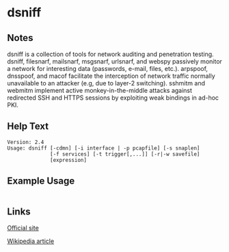 # dsniff

Notes
-------
dsniff is a collection of tools for network auditing and penetration testing. 
dsniff, filesnarf, mailsnarf, msgsnarf, urlsnarf, and webspy passively monitor a network for interesting data (passwords, e-mail, files, etc.). 
arpspoof, dnsspoof, and macof facilitate the interception of network traffic normally unavailable to an attacker (e.g, due to layer-2 switching). sshmitm and webmitm implement active monkey-in-the-middle attacks against redirected SSH and HTTPS sessions by exploiting weak bindings in ad-hoc PKI.


Help Text
-------
```
Version: 2.4
Usage: dsniff [-cdmn] [-i interface | -p pcapfile] [-s snaplen]
              [-f services] [-t trigger[,...]] [-r|-w savefile]
              [expression]
```

Example Usage
-------


```

```

Links
-------
[Official site](http://www.monkey.org/~dugsong/dsniff/)

[Wikipedia article](http://en.wikipedia.org/wiki/DSniff)
